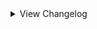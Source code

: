 <details>
<summary>View Changelog</summary>

# Plugin GUID: whistlewind.inscryption.lobotomycorp

## v2.1.1 - Minor Patch (2/?/2024)
### 🩹 Bug fixes
- Fixed Plague Doctor portrait not updating correctly in Act 2
- Fixed Confession sigil causing a death loop when activated
- Fixed WhiteNight removing the boss card during the Apocalypse Bird fight
- Fixed Adoration special ability softlocking when the right-adjacent card is killed
- Fixed Transformer sigil not appearing in the Rulebook
- Fixed Grave of Cherry Blossoms not having any sigils
- Fixed custom items not being loaded into the game
- Grammar fixes for various rulebook entries
### 🔧 Tweaks
- Adjusted Scorching Girl's emission sprite
- Made adjustments to the WhiteNight sequence
- WhiteNight no longer has the Apostle trait
- WhiteNight defeat sequence and Time Machine acitvation sequence now have unique behaviour when triggered during custom boss fights
- (Achievements API only) Changed the names and descriptions of the three hidden achievements, changed them to no longer be hidden.
### ⚖️ Balancing
- <span style='color:red'>Increased cost of Blue Star from 2 --> 3 Blood
- <span style='color:red'>Increased cost of Blue Star (2nd forme) from 3 --> 4 Blood
- Rebalanced Melting Love from 6 Health, 3 Blood --> 5 Health, 5 Bones
- Replaced Grave of Cherry Blossoms's sigils (Sharp Quills, Bloodfiend) with Bloodletter
- Adoration special ability now only triggers at 1 Health
### ➕ Additions
- Added support for Pack Management API's encounter pack beta

## v2.1.0 - Into the Twilight (1/22/2024)
### 🩹 Bug fixes
- Fixed Honoured Monk having the wrong portrait
- Fixed The Road Home softlocking the game when played by Leshy
- Fixed Abnormal Bosses config replacing Grizzly Bears with Guardian Apostles in Part 1 during bosses
- Fixed Nosferatu not evolving into the correct forme
- Fixed WhiteNight not being immune to Touch of Death
- Fixed blessings being added incorrectly when Plague Doctor changes sides
- Fixed learned dialogue for Marksman and Quick Draw not playing
- Fixed some WhiteNight-related dialogue not playing correctly
- Fixed StarSound special ability targeting the wrong slots
- Fixed Behaviour Adjustment's incorrect cost from 3 Bones --> 3 Energy
- Fixed Judgement Bird special ability interaction with Repulsive cards
- Fixed Trapper boss phase 2 only using a select few modded cards - it should now draw from a larger pool
- Fixed Abnormal Trapper boss still using vanilla cards during the final phase
- Fixed some stat spell cards not showing stats
- Fixed Tiphereth B being obtainable from the Sefirot choice node
- Fixed Nothing There evolving immediately upon being revealed
- Fixed Today's Neutral Expression retaining the Undying sigil when played by the opponent
- Fixed Luminous Bracelet not showing its stats
- Fixed Queen of Hatred not recovering from exhaustion
### 🔧 Tweaks
- Twilight starter deck can now be unlocked by completing the Final Apocalypse challenge
- Minor adjustments to some sequences
- Adjusted icon for Start with a Beast cheat
- Adjusted description of Abnormal Bosses challenge to specify the affected bosses
- Angela is now unlocked when the player has at least 2 distinct Sephirah cards in their deck when moving to a Sefirot choice node
- Added extra indicators for when Bless triggers
- Bless special ability will no longer affect Giant and Uncuttable cards (Mule cards are still affected)
- Chance for Bless to create a Heretic apostle is now tied to the game's seed instead of being fully random
- Blessings are now given to whomever owns the good doctor
- Changed challenge icon for 'Start with a Beast'
- Adjusted how Blind Rage calculates slots to target
- Quick Draw icon is now flipped when possessed by the opponent
- Made a number of tweaks to dialogue
- WhiteNight now uses the Terrain stat layout
- Improved Adoration special ability's effect
- Child of the Galaxy is now singleton
- Modified how Smile special ability behaves on death; does not change the actual effect
### ⚖️ Balancing
- <span style='color:limegreen'>Increased Skin Prophecy's Health from 2 --> 3
- <span style='color:limegreen'>Increased Spider Bud's Health from 2 --> 3
- <span style='color:limegreen'>Increased Tiphereth A's Health from 2 --> 3
- <span style='color:limegreen'>Reduced Notes from a Crazed Researcher's cost from 4 --> 3 Bones
- Rebalanced Express Train to Hell from 0/4, 4 Bones --> 0/1, 2 Energy
- Rebalanced Der Freischütz from 1/1, Bifurcated Strike, Sniper --> 2/2, Sniper, Persistent
- Rebalanced We Can Change Anything from 0/2 --> 1/1
- Rebalanced Nothing There (final) from 9/9, Piercing, Thick Skin x2 --> 8/8, Piercing, Persistent
- Reworked The Snow Queen from 1/2, 5 Bones --> 2/2, 2 Blood
- Reworked Melting Love from 4/3 --> Slimes/6
- Reworked Silent Girl from 2/1, Trifurcated Strike --> 2/2, Persecutor
- Rebalanced All-Around Helper from 1/3; 4 Energy --> 1/2; 3 Energy
- Rebalanced The Burrowing Heaven from 1 Blood -> 2 Bones
- Rebalanced Child of the Galaxy from whatever it was --> 1 Blood, Lonely, targeted spell
- Reworked Yesod from 0/1; Hoarder, Corrector --> 2/3, Hoarder
- Reworked Chesed from 0/5; Thick Skin, Healer; 1 Blood --> 1/4; Regenerator, Healer; 4 Energy
- Rebalanced Hokma from 2/3 --> 1/4
- Rebalanced Angela from 3/3; Ruler of Frost, Unkillable --> 2/3; Ruler of Frost, Persecutor
- Gebura now has Persistent instead of Piercing
- <span style='color:red'>Reduced Beauty and the Beast's Power from 1 --> 0
- <span style='color:red'>Reduced Power of Mountain of Smiling Bodies 2 from 3 --> 2
- <span style='color:red'>Reduced Power of Mountain of Smiling Bodies 3 from 5 --> 3
- <span style='color:red'>Mountain of Smiling Bodies now loses 1 Power and 1 Health when reverting to a previous forme
- <span style='color:red'>Increased Tiphereth B's cost from 2 --> 3 Energy
- <span style='color:red'>Reduced Big and Will Be Bad Wolf's Health from 4 --> 3
- <span style='color:red'>Red Riding Hooded Mercenary no longer has Persistent ability
- <span style='color:red'>Judgement Bird's special ability no longer affects FaceDown cards unless Bird has Persistent
- <span style='color:limegreen'>Beauty and the Beast now has 'KillsSurvivors' trait
- <span style='color:limegreen'>Scorched Girl now has 'KillsSurvivors' trait
- <span style='color:limegreen'>Time Machine now lets you choose one of three cards to remove, rather than doing it randomly
- Adjusted some encounter blueprints' balance
- Changed the CardTemple of some cards
### ➕ Additions
- Added Final Apocalypse challenge and boss
- Added Achievements API support (6 achievements)
- Added 2 new items: Single Recall in a Bottle and Total Recall in a Bottle
- Added 3 new encounters
- Added 'Reskin Sigils' config, controlling whether Sentry and Sniper should be renamed and reskinned while this mod is installed
### 💣 Removals
- Removed Magic Bullet special ability
- Removed unused dialogue events

## v2.0.2 - Minor patch (7/29/2023)
### 🩹 Bug fixes
- Fixed incorrect play cost for Hokma (2 Bones --> 2 Blood)
- Fixed 'Start With' Cheats adding extra copies when restarting a run using the retry button

## v2.0.1 - Minor patch (7/25/2023)
### 🩹 Bug fixes
- Fixed Bloodbath evolutions not being correctly added to the game
- Fixed softlock when a card with a Totem-given Fledgling sigil evolves
### 🔧 Tweaks
- Increased point count of Miracle Worker challenge (12 --> 60) to better indicate its difficulty
### ➕ Additions
- Added dialogue to help indicate when Bless special ability has activated

## v2.0.0 - The One Perfect Book (7/22/2023)
Note that in the future, updates and changes to modded sigils will be found in the Abnormal Sigils changelog.

### 🧱 Structural
- Separated sigils into own mod: Abnormal Sigils
- Added 2 new mod dependencies: New Spell Card Toolkit, Abnormal Sigils
- Removed BepInEx as a dependency (redundant due to API)
- Reformatted the configuration file (set values will more than likely not carry over)
- Card and abilities now work and appear in Act 2
- Improved sigil code to no longer include card-specific effects; these effects are now special abilities
- Sniper and Sentry sigils will be reskinned and renamed while this mod is active
### 🩹 Bug fixes
- Abnormality card choice now correctly displays and clears dialogue
- Fixed custom challenges not working properly in Act 1
- Fixed custom death cards not being created correctly in some circumstances
- Fixed broken encounters
- Gift Giver ability no longer gives copies of owned singleton cards
- WhiteNight event no longer softlocks when there are multiple Plague Doctors in play
- Nothing There is no longer copyable by Goo Mage
- Guardian Apostle no longer revives immediately after being Downed
### 🔧 Tweaks
- Singing Machine no longer looks like a Terrain card
- Dragon cards given new appearances, no longer display their stats
- Improved sigil rulebook description to be clearer, less cluttered
- Volatile ability now uses a custom flipped icon when used by opponents
- Sporogenic and Serpent's Nest abilities can now stack
- Starter Deck 'Road to Oz' now includes The Road Home (replacing Wolf Cub) and Ozma
- Starter Deck 'Magical Girls!' now includes Magical Girl C
- Abnormality choice node probabilities changed to (0%, 2%, 5%) by default and (2%, 5%, 10%) with Better Rare Chances cheat enabled
    - Applies to both Part 1 and KCM
- Abnormality choice node can now offer multiple Rare cards as choices
- Increased point amount of Better Rare Chances (-15 --> -10)
- Adjusted flow of some dialogue
- Improved some cards' portraits
- Leshy can now trigger special events on his side of the board
    - You will not receive the rewards for doing so however
- Miracle Worker challenge now plays Plague Doctor during a random turn and will trigger during boss battles
    - activation sequence no longer plays every battle
- Plague Doctor uses a separate, per-run counter if played by Leshy
- Bless special ability can no longer trigger multiple times per battle
- Replaced Marksman and Quick Draw sigils with the vanilla Sniper and Sentry sigils
### ➕ Additions
#### Cards
- Added the following cards:
    - Magical Girl C, Price of Silence, Pinocchio, Nosferatu, The Way Home, Ozma, Silent Girl (Rare)
- Added the following special cards:
    - The Adult Who Tells Lies, Jester of Nihil, Malkuth, Yesod, Hod, Netzach, Tiphereth A and Tiphereth B, Gebura, Chesed, Binah, Hokma, Angela
- Added the following starter decks (* = Replaces the primary card if Ruina cards are disabled in the config):
    - Random (3 randomly selected mod cards)
    - People Pleasers (Today's Shy Look, Pinocchio/Mirror of Adjustment*, Behaviour Adjustment)
    - Freak Show (Beauty and the Beast, Void Dream Queen Bee)
    - Apocrypha (Fragment of the Universe, Skin Prophecy, Price of Silence/1.76MHz*)
    - Keter (Bloodbath, The Burrowing Heaven, The Snow Queen)
- Added the following Tribes:
    - Anthropoid, Botanic, Divine, Fae, Mechanical
- Added the following Traits:
    - Boneless, SwanBrother, NakedSerpent, SporeFriend, ImmuneToInstaDeath, Orchestral
- Added pixel sprites for all cards
#### Abilities
- Added the following abilities:
    - Neutered, Neutered Latch, Return to Nihil, False Throne, Rightful Heir, Opportunistic, Cycler, Barreler, Follow the Leader, Persistent
- Added the following stat icons:
    - Nihil, Passing Time, Sigil Power
- Added the following special abilities:
    - Cowardly, The Homing Instinct
- Added the following status effects:
    - Spores, Worms
- Abilities can now be used by cards in Act 2
#### Other
- Added new configuration options
- Added the following cheats:
    - Start with a Beast, Start with a Jester, Start with a Liar
- Added Sefirot card choice node
### ⚖️ Gameplay Changes
#### Cards
- All-Around Helper: Cost changed (2 Blood --> 4 Energy)
- Apocalypse Bird: Health increased (8 --> 12), given Made of Stone
- Apostles: Replaced Terrain trait with Apostle trait, removed Uncuttable trait
- Downed Apostles: Health reduced to 1 for all variants, removed Repulsive sigil
- Spear Apostle: Power increased from 3 --> 4
- Army in Black: Reworked into Targeted Spell with Volatile
- Army in Pink: special ability now triggers when 3 ally cards die
- Backward Clock: Cost changed (4 Bones --> 2 Energy)
- Behaviour Adjustment: Cost changed (4 Bones --> 3 Energy)
- Big Bird: Given Cycler ability
- Bloodbath 2: Cost reduced (2 --> 1 Blood)
- Bloodbath 3: Rebalanced (1/3; 3 Blood --> 1/2, 2 Blood)
- Blue Star: Reworked into:
    - Forme 1: 0/4; Fledgling; 2 Blood
    - Forme 2: 0/4; Fledgling, Idol; 3 Blood
    - Forme 3: 4/4; Fledgling, All Strike; 4 Blood
- The Burrowing Heaven: Reworked into 0/1; Guardian, Sentry; 1 Blood
- CENSORED: Rebalanced (6/3, 4 Blood --> 4/3, 3 Blood)
- Clouded Monk: Cost reduced (3 Blood --> 2 Blood)
- Dimensional Refraction Variant: Reworked (4/4; 3 Blood --> 0/1; Sigil Power; 2 Blood)
- Il Pianto Della Luna: Health increased (6 --> 7)
- Child of the Galaxy: Reworked into 1/1; Flag Bearer, Bone Digger; 1 Blood
- Don't Touch Me: Cost changed (2 Bones --> 2 Energy), given Terrain trait
- Brothers: Given Terrain trait
- Second Brother: Given Piercing ability, Power reduced (0 --> 1)
- Third Brother: Health reduced (3 --> 2)
- Fourth Brother: Health reduced (2 --> 1)
- Fifth Brother: Replaced Sharp Quills with Scorching
- Sixth Brother: Replaced Stinky with Thick Skin
- Flesh Idol: Reworked into 0/4; 2 Bones; Aggravating, Fledgling (2)
- Funeral of the Dead Butterflies: Rebalanced (3/3, 3 Blood --> 1/3, 2 Blood)
- Giant Tree Sap: Cost reduced (4 --> 3 Bones), is now Rare
- Happy Teddy Bear: Reworked into 1/5; Guardian; 6 Bones
- King of Greed: Rebalanced (4/5, Hefty, 2 Blood --> 2/5, Cycler, 1 Blood)
- Luminous Bracelet: Reworked into 0/2 Targeted Spell; Greedy Healing, Give Stats and Sigils; 2 Energy
- Magical Girl D: Rebalanced (3 Health; 2 Blood --> 2 Health; 1 Blood), renamed to The King of Greed
- Magical Girl H: Power reduced (2 --> 1), given Opportunistic ability
- Queen of Hatred: Power increased (7 --> 8)
- Magical Girl S: Power reduced (2 --> 1), no longer Rare, renamed to The Knight of Despair
- Melting Love: Health increased (2 --> 3)
- 1.76 MHz: Reworked (0/3; Annoying, Leader; 2 Bones --> 2/1; Annoying; 3 Energy)
- Mountain of Smiling Bodies 2: Cost reduced (3 Blood --> 2)
- Mountain of Smiling Bodies 3: Rebalanced (4 Power; 4 Blood --> 5 Power; 3 Blood)
- Nameless Fetus: Cost reduced (5 --> 3 Bones)
- Notes from a Crazed Researcher: Reworked into Targeted Spell; 2/0; Brittle, Give Stats and Sigils; 4 Bones
- Nothing There Final: Given Piercing, Thick Skin x2 sigils
- Old Faith and Promises: Cost changed (2 Bones --> 3 Energy)
- One Sin and Hundreds of Good Deeds: Cost reduced (2 Bones --> 1 Bone)
- Porccubus: Health reduced (2 --> 1)
- Queen Bee: Health reduced (6 --> 4)
- Little Red Riding Hooded Mercenary: Reworked into 2/5; Sniper, Persistent; 3 Blood; Crimson Scar
- Big and Will Be Bad Wolf: Reworked into 3/4; Assimilator; 3 Blood; Crimson Scar
- Sapling: Reworked (0/2; free --> 0/2; Bone Digger, 2 Bones; Terrain)
- Scarecrow Searching for Wisdom: Rebalanced (1/3, 5 Bones --> 1/1, 4 Bones)
- Schadenfreude: Rebalanced (0/1; Quick Draw, Touch of Death; 4 Bones --> 1/1; Sentry; 3 Energy)
- Scorched Girl: Cost reduced (3 --> 2 Bones)
- Shelter from the 27th of March: Reworked into Targeted Spell; 0/0 ; Repulsive, Aggravating, Give Sigils; 3 Energy
- Spider Buff: Cost reduced (4 --> 3 Bones)
- Chairs: Power reduced (1 --> 0)
- Silent Orchestra: Rebalanced (1/5 --> 2/6)
- Silent Machine: Rebalanced (0/8, 2 Blood --> 0/3, 1 Blood)
- The Snow Queen: Rebalanced (3 Health 6 Bones --> 2 Health; 5 Bones)
- Snow White's Apple: Health reduced from 3 --> 1
- Snow White's Vines: gained the Terrain Trait
- The Firebird: Power increased (1 --> 2)
- The Naked Nest: Given NakedSerpent Trait
- The Naked Worm: Given NakedSerpent Trait
- Theresia: Cost changed (1 Bone --> 2 Energy)
- Today's Shy Look: Special ability tweaked to randomise when multiple copies are drawn at once
- Standard Training-Dummy Rabbit: Rebalanced (0/1, 1 Bone --> 0/2, 1 Energy)
- The Lady Facing the Wall: Rebalanced (0/2; Punisher --> 1/2; Sharp Quills)
- We Can Change Anything: Power reduced (1 --> 0)
- WhiteNight: Health reduced from 666 --> 66, replaced Terrain trait with Apostle, added ImmuneToInstaDeath trait
    - Can now be killed by regular cards, with a different reward if done so
- You Must Be Happy: Reworked into Targeted Spell, 0/2; Scrambler; 2 Energy
- You're Bald...: Reworked (1/1, 3 Bones --> 0/2, 2 Energy)
- Ttungsil: Removed Fledgling ability
#### Abilities
- Apostle: Now prevents damage and death while WhiteNight is an ally
- Broodmother: Powerlevel reduced (4 --> 3)
- Burning: Renamed to Scorching
- Nettle Clothes: Now considers cards with SwanBrother trait, no longer deals damage to the base card upon Brother cards dying
- Martyr: Can now activate when sacrificed, added additional effect:
    - "When a card bearing this sigil dies, all allied creatures gain 2 Health [ and lose all negative status effects ]."
- Corrector: Powerlevel reduced (3 --> 2)
- Frozen Heart: Healing amount changed (1 --> 2)
- Fungal Infector: Renamed to Sporogenic, reworked to be:
    - "Creatures adjacent to this card gain 1 Spores at the end of its owner's turn. This sigil activates before other sigils."
- Piercing: Reworked to be:
    - "Damage dealt by this card cannot be negated or reduced by sigils such as Armoured or Thick Skin. Deal 1 overkill damage when attacking a card."
- Serpent's Nest: No longer obtainable as a totem bottom, reworked to be:
    - "When a card bearing this sigil is struck, the striker gains 1 Worms."
- Conductor: Reworked to be:
    - "The effect of this sigil will change over the next 3 turns. This turn: do nothing."
- Ruler of Frost: Reworked to be:
    - "Activate: Once per turn, pay 3 Bones to choose a space on the board. If the space is occupied by a killable card, transform it into a Frozen Heart. Otherwise create a Block of Ice."
- The Train: Reworked to be:
    - "Three turns after this card is played, kill all creatures on the board. Creatures killed this way do not drop bones."
- Sap: Triggers less often, is now inherited from card merging
- Justitia: No longer affects Terrain and Pelt cards, mouse cursor will change when hovering over affectable cards
#### Other
- Starter decks Road to Oz, Magical Girls!, Twilight now require completing the respective in-game event before unlocking the deck
    - This can be overriden in the config by-the-by
### 💣 Removals
- Removed emission sprites from some terrain cards
- Removed Marksman and Quick Draw abilities

<details>
<summary>Pre-2.0 Updates</summary>

## v1.3.1 - Final Pre-2.0 Update (1/28/2023)
### 🧱 General
- Adjusted sprite of All-Around Helper
- Changed artwork for Group Healer to be more distinct from Team Leader
- Minor optimisations
### 💣 Removals
- Removed special behaviour from Quick Draw and Woodcutter due to API fixing Sentry softlocking

## v1.3.0 - Futureproofing Update (12/31/2022)
### 🧱 General
- Added compatibility features for upcoming 2.0 update
- Refactored some internal systems
- Tweaked card sprites
- Adjusted descriptive text of challenges Miracler Worker and Better Rare Chances
### 🩹 Bug fixes
- Fixed Plague Doctor's portrait not correctly updating mid-battle
- Fixed abnormality choice node visual bug relating to card deck
- Fixed certain singleton cards being reobtainable after certain events
### ➕ Additions
- Added starter deck support for Part 1
- Added 1 new starter deck: Random Mod Cards
- Added new config 'EXTRA RANDOM CARDS' for adding extra mod cards to the Random Mod Cards starter deck (Part 1 and KCM)

## v1.2.5 - Bug fix (11/23/2022)
### 🩹 Bug fixes
- Actually fixed Mountain of Smiling Bodies softlocking when dying

## v1.2.4 - Big Boy patch (11/22/2022)
### 🩹 Bug fixes
- Fixed cards with custom evolutions evolving into the wrong forme when played by Leshy
- Reverted prior change to Mountain of Smiling Bodies

## v1.2.3 - Bodies of Apostles patch (11/21/2022)
### 🧱 General
- Mod now unpatches itself OnDisable
### 🩹 Bug fixes
- Fixed downed Apostles not evolving into their correct forme
- Mountain of Smiling Bodies now checks if card slot is null when killed after evolving
### 🔧 Tweaks
- Rewrote Woodcutter ability to use logic from API's Sentry fix
- Quick Draw now inherits from Sentry
### 💣 Removals
- Removed some debugging items
- Removed unnecessary patches

## v1.2.2 - The 'Who Let Me Code' patch (10/6/2022)
### 🩹 Bug fixes
- Fixed the following cards not being obtainable as card choices
    - Judgement Bird
    - One Sin and Hundreds of Good Deeds
    - Plague Doctor
    - Yang
    - Yin
    - You're Bald...

## v1.2.1 - Minor patch (9/26/2022)
### 🧱 General
- Fixed inaccurate information in the ReadMe
- CENSORED's ability now has opponent compatibility
### 🩹 Bug fixes
- Fixed Hatred special not properly checking for other Magical Girls
### 🔧 Tweaks
- Improved rulebook entry descriptions for special abilities

## v1.2.0 - Close Encounters of the Abnormal Kind (9/18/2022)
### 🧱 General
- Adjusted the descriptions for some configurations to reflect new changes/be clearer.
- Fixed inaccurate information in the ReadMe
- Added PackManager compatibility
### 🩹 Bug fixes
- Fixed visual bug related to interactions with Regenerator and facedown cards
- Fixed visual bug related to Cursed ability activating when the killer has also died
- Fixed visual bug where created Spore Mold Creatures would glow when they shouldn't
- Fixed 1.76 MHz's cost being 3 bones instead of 2 bones
- Fixed First Brother's Health being 2 not 1
- Fixed Second Brother's Health being 2 not 1
- Fixed Fourth Brother's Health being 1 not 2
- Fixed Fungal Infector not affecting cards that were affected in previous battles
- Fixed Singing Machine not having an emission
- Fixed Queen of Hatred not switching back from Tired forme
- Fixed Magical Girl D not showing dialogue on evolve
- Fixed Plague Doctor special ability not activating when on the opponent's side of the board
- Fixed placeholder descriptions for Grave of Cherry Blossoms, The Little Prince still being present
- Fixed Witness ability's Rulebook entry displaying an incorrect cost
### 🔧 Tweaks
- Reworked Conductor ability to now give passive Power rather than draw Chair cards
- Nettles Clothes ability now shows added abilities
- The Naked Nest and The Naked Worm are now part of the Insect tribe
- Redid the dialogue for the Abnormality choice node, no longer plays in KCM
- Tweaked Broodmother, Queen Nest, Serpent's Nest abilities to have drawn cards inherit merged sigils
- Tweaked Gift Giver ability to have drawn cards inherit merged sigils IF Gift Giver is possessed by Laetitia
- Broodmother, Gift Giver, Corrector abilities now have opponent support
- Rewrote rulebook entry for Queen Nest
- Tweaked a number of cards' descriptions to better fit the game
### ⚖️ Balancing
- Yang event now only removes 1 card of the relevant cards at random instead of both
- Funeral of the Dead Butterflies is no longer Rare
- Notes from a Crazed Researcher no longer has Volatile
- WhiteNight no longer heals taken damage
- Buffed Singing Machine's Health from 4 --> 8
- Buffed Void Dream Rooster's Health from 2 --> 3
- Rebalanced Funeral of the Dead Butterflies to be (3,3) stats, 3 Blood, Double Strike
- Changed The Dreaming Current from (3,2) stats, 2 Blood cost, Rampager --> (4,2) stats, 3 Blood cost, Rampager and Waterborne
- Nerfed Silent Orchestra's stats from (3,6) --> (1,5)
- Increased Worker Bee's cost from FREE --> 1 Bone
### ➕ Additions
- Added custom encounters for each region
- Added starter deck Lonely Friends
    - Scorched Girl, Laetitia, Child of the Galaxy
- Added starter deck Blood Machines
    - We Can Change Anything, All-Around Helper, Singing Machine
- Added config option Abnormal Bosses
- Added config option Abnormal Encounters
- Added config option Better Rare Chances
- Added config option Miracle Worker
- Added challenge Abnormal Bosses
- Added challenge Abnormal Encounters
- Added challenge Abnormal Encounters
- Added challenge Miracle Worker
- Added cheat Better Rare Chances
- Added 10 death cards
- Added opponent-only cards: Guardian Apostle, Moleman Apostle, Rudolta (mule version), Skeleton Shrimp, Crumpled Can

## v1.1.1 - Broken Shovel patch (8/26/2022)
### 🧱 General
- Fixed ReadMe's description of Sapling showing the wrong Power
- Fixed ReadMe's description of Giant Tree being incorrectly formatted
- Removed an duplicate entry in the ReadMe of Lady Facing the Wall
- Changed ReadMe's description of Nothing There to display X/X for stats
### 🩹 Bug fixes
- Fixed Gardener not activating at all
- Fixed Magical Girl S and Army in Pink's special abilities activating whilst in hand
- Fixed Omni Strike not attacking Giant cards properly
### 🔧 Tweaks
- Changed emissions of Parasite Tree, Sapling, and The Little Prince to not obscure their cost
- Tweaked Army in Pink's special ability
### ⚖️ Balancing
- Buffed Apocalypse Bird's Power from 2 --> 3
- Buffed Army in Black's Power from 0 --> 1
- Buffed Void Dream's Power from 0 --> 1
- Increased Spider Brood's cost from FREE --> 1 Blood

## v1.1.0 - First Major Update™ (8/22/2022)
### 🧱 General
- Changed file name for config file (see above for more information on this)
- Rearranged the order of the configs in the config file
- Added opponent AI compatibility for Sniper and Marksman abilities
- Bifurcated Strike, Trifurcated Strike, and Double Strike now add stackable extra attacks for Sniper and Marksman abilities
- Omni Strike now attacks the base card's opposing slot if they aren't a Giant card rather than only the leftmost slot
- All abilities now have an icon for Act 2 if you wish to mess around with them in Act 2 - NOTE: Act 2 is not supported and has not been playtested
- Fixed inaccurate information in the ReadMe
### 🩹 Bug fixes
- Fixed custom death cards not being properly added to the game
- Fixed Assimilator and Bloodfiend still activating when the base card has died
- Fixed Martyr ability causing the game to freeze when there are no valid targets to be healed
- Fixed Quick Draw and Woodcutter abilities causing the game to freeze in certain scenarios
- Fixed Gardener ability activating when not on the board
- Fixed Gardener ability causing the game to freeze when the dead card's slot isn't empty
- Fixed Ruler of Frost ability causing the game to freeze when the dead card's slot isn't empty
- Fixed Cursed ability affecting Giant cards
- Fixed Flag Bearer ability revoking the Health buff under certain situations
- Fixed Regenerator ability killing adjacent cards when they are at max Health
- Fixed incorrect Regenerator ability description
- Fixed Magical Girl H's special ability not accounting for certain situations
- Fixed Judgement Bird's special ability not accounting for Airborne or Repulsive
- Fixed Submerged cards not flipping when targeted by Judgement Bird
- Fixed the Mirror of Adjustment not properly displaying the Mirror stat icon
- Fixed Nothing There and Express Train to Hell being selectable hosts/sacrifices at card merge and campfire nodes
### 🔧 Tweaks
- Assimilator, Queen Nest, Cursed, Regenerator, Reflector, Grinder abilities are now modular
- Made a number of abilities stackable (see Abilities section for more information)
- Tweaked Bloodbath's special ability to better indicate to the player when it has activated whilst in hand
- Snow White's Apple now kills survivors at the Campfire
- Plague Doctor now changes its appearance based on the number of times it has healed cards (change persists even if you reset mid-battle)
- Piercing ability now has different behaviour when possessed by Staff Apostle
- Added placeholder text for when all 3 Magical Girls are on the same side of the board
- Updated Nameless Fetus's sprites
- Updated WhiteNight's sprite and emission
- Mirror of Adjustment now uses the default stat layout
- Made minor changes to various card and ability descriptions
- Cards killed by certain event cards no longer activate triggers. This is to prevent softlocks relating to certain ability combinations
### ⚖️ Balancing
- Queen Nest ability no longer creates a Worker Bee when played
- Made of Slime ability now gives created cards 1 Power, no longer affects cards with 1 Health
- Cursed ability no longer affects card with the Uncuttable trait or the Made of Stone ability
- Changed Bloodbaths' stats and gave them the Spilled Blood stat icon
- Cards created by the Roots ability now inherit the base card's sigils
- Minions created by Gardener now inherit the dead card's sigils
- Minions created by CENSORED now inherit the full Power of the killed card
- Army in Pink's special ability now creates 4 copies of Army in Black in hand when triggered
- Bloodbath 1, 2, and 3 now all the have Spilled Blood stat icon
- Buffed CENSORED's Health from 2 --> 3
- Buffed Queen Bee's Health from 5 --> 6
- Buffed Snow Queen's Health from 2 --> 3
- Buffed Scarecrow Searching for Wisdom's Health from 2 --> 3
- Buffed Luminous Bracelet's Health from 1 --> 2
- Buffed Opened Can of WellCheers's Health from 1 --> 2
- Buffed We Can Change Anything's stats from (0,1) --> (1,2)
- Increased Express Train to Hell's cost from FREE --> 6 Bones
- Reduced The Train ability's activation cost from 12 Bones --> 6 Bones
- Reduced Parasite Tree's cost from 2 Blood --> 1 Blood
- Rebalanced 1.76 MHz to 2 Bones cost
- Rebalanced Blue Star 1 to have (0,2) stats, Fledgling
- Rebalanced Blue Star 2 to have (2,6) stats, Assimilator, Omni Strike
- Rebalanced Flesh Idol to have (0,2) stats, 3 Bones cost
- Rebalanced Crumbling Armour to have (0,3) stats, 5 Bones cost
- Rebalanced Scythe Apostle from 3 Power, Woodcutter --> 2 Power, Double Strike
- Rebalanced Army in Pink to have (3,3) stats, Protector, Clinger
- Rebalanced Army in Black to have (0,1) stats, Volatile, Brittle, 0 cost
- Nerfed Bloodbath's Health from 3 --> 1
- Nerfed Bloodbath 1's Health from 3 --> 1 
- Nerfed Bloodbath 2's Health from 3 --> 2
- Nerfed Bloodbath 3's Power from 3 --> 1
### ➕ Additions
- Big Bird and Blue Star now possess special abilities
- Added starter deck First Day
    - One Sin, Fairy Festival, Old Lady
- Added starter deck Road to Oz
    - Wolf Cub, Scarecrow Searching for Wisdom, Warm-Hearted Woodsman
- Added starter deck Magical Girls!
    - Magical Girl H, Magical Girl D, Magical Girl S
- Added starter deck Twilight
    - Punishing Bird, Big Bird, Punishing Bird
- Added card choice node
- Added config option No Donators
- Added config option Card Choice at Start
- Added combat event for Apocaylpse Bird
- Added combat event for Yin and Yang
- Added card Child of the Galaxy
- Added card Fragment of the Universe
- Added card Apocalypse Bird
- Added card The Little Prince
- Added card Dream of a Black Swan
- Added card Giant Tree Sap
- Added card Skin Prophecy
- Added card Behaviour Adjustment
- Added card Old Faith and Promise
- Added card Yin
- Added card Yang
- Added card Backward Clock
- Added card Il Pianto della Luna
- Added ability Fungal Infector
- Added ability Clothes Made of Nettles
- Added ability Witness
- Added ability Corrector
- Added ability Alchemist
- Added ability Time Machine
- Added special ability Giant Tree Sap
- Added special ability Big Bird

## v1.0.7 - Martyr bug fix (7/22/2022)
### 🩹 Bug fixes
- Fixed Martyr ability softlocking when there aren't any other valid cards
- Melting Love can now be found as a rare card
- Judgement Bird is now found as a common choice instead of a rare
### 🔧 Tweaks
- Changed sigil icons of activated abilities to better indicate their nature
- Martyr ability now longer changes your view during combat
### ⚖️ Balancing
- Reduced One Sin's cost from 4 Bones --> 2 Bones

## v1.0.5 & v1.0.6 - Nothing Angels patch (7/3/2022)
### 🩹 Bug fixes
- Fixed Apostles not entering Downed state when killed
- Fixed Nothing There not being properly added to the deck
- Fixed Apostle Spear emission not showing
- WhiteNight event works again
### 🔧 Tweaks
- Dreaming Current now has Rampager instead of Sprinter and Hefty
- Reverted some cards' emissions to the default colour
### ⚖️ Balancing
- Select cards can no longer be used at the Campfire or Mycologists

## v1.0.3 & v1.0.4 - Mountains of Coloured Text patch (6/29/2022)
### 🩹 Bug fixes
- Fixed Assimilator ability not doing proper checks on the base Card
- Fixed Assimilator ability not properly checking for MoSB evolutions (v1.0.4)
### 🔧 Tweaks
- Leshy's eyes now turn red during the WhiteNight event
- Changed colour of text relating to WhiteNight event
- Tweaked Assimilator ability OnDie trigger to be specific to MoSB

## v1.0.2 - Prayer and Bees patch (6/28/2022)
### 🩹 Bug fixes
- Fixed Queen Nest ability softlocking when Queen Bee is dropped by the Mule
### 🔧 Tweaks
- Tweaked Confession ability to make Heretic sequence smoother
### ⚖️ Balancing
- Cards from the WhiteNight event no longer drop bones when killed
- Hundreds of Good Deeds now dies if Confession is activated during a boss

## v1.0.1 - Bones and Trains patch (6/27/2022)
### 🧱 General
- Removed the fourth zero from the in-game version number to be consistent with the Thunderstore version number
### 🩹 Bug Fixes
- Fixed Boons of the Bone Lord not giving bones
- Fixed cards not dropping bones if a copy was previously killed by The Train
- Fixed The Train ability being free to activate
### 🔧 Tweaks
- Confession ability changed to an activated-type ability
- Fixed an error in the README regarding The Train ability's description
- Can no longer activate The Train ability if there are no other cards on the board
### ⚖️ Balancing
- Increased The Train ability activation cost 10 --> 12

## v1.0.0 - Initial release (6/26/2022)
### ➕ Additions
- 71 Cards
- 38 Abilities
- 13 Special abilities

</details>
</details>